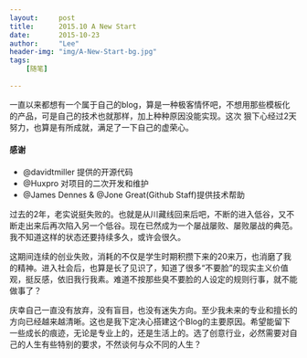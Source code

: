 ```yaml
---
layout:     post
title:      2015.10 A New Start
date:       2015-10-23
author:     "Lee"
header-img: "img/A-New-Start-bg.jpg"
tags:
    [随笔]
    
---
```


一直以来都想有一个属于自己的blog，算是一种极客情怀吧，不想用那些模板化的产品，可是自己的技术也就那样，加上种种原因没能实现。这次 狠下心经过2天努力，也算是有所成就，满足了一下自己的虚荣心。

#### 感谢 

* @davidtmiller 提供的开源代码
* @Huxpro 对项目的二次开发和维护
* @James Dennes & @Jone Great(Github Staff)提供技术帮助

过去的2年，老实说挺失败的。也就是从川藏线回来后吧，不断的进入低谷，又不断走出来后再次陷入另一个低谷。现在已然成为一个屡战屡败、屡败屡战的典范。我不知道这样的状态还要持续多久，或许会很久。

这期间连续的创业失败，消耗的不仅是学生时期积攒下来的20来万，也消磨了我的精神。进入社会后，也算是长了见识了，知道了很多“不要脸”的现实主义价值观，挺反感，依旧我行我素。难道不按那些臭不要脸的人设定的规则行事，就不能做事了？

庆幸自己一直没有放弃，没有盲目，也没有迷失方向。至少我未来的专业和擅长的方向已经越来越清晰。这也是我下定决心搭建这个Blog的主要原因。希望能留下一些成长的痕迹，无论是专业上的，还是生活上的。选了创意行业，必然需要对自己的人生有些特别的要求，不然谈何与众不同的人生？
